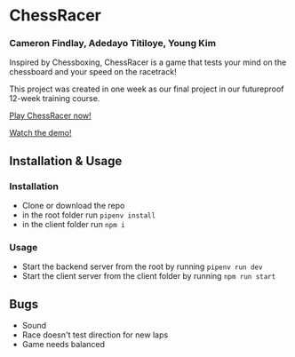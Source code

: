 # ChessRacer
### Cameron Findlay, Adedayo Titiloye, Young Kim
  
Inspired by Chessboxing, ChessRacer is a game that tests your mind on the chessboard and your speed on the racetrack!
 
This project was created in one week as our final project in our futureproof 12-week training course.

[Play ChessRacer now!](https://chessracerz.netlify.app)
 
[Watch the demo!](https://youtu.be/fVu6Hs3nLGg)
  
## Installation & Usage
### Installation
- Clone or download the repo
- in the root folder run `pipenv install`
- in the client folder run `npm i`

### Usage
- Start the backend server from the root by running `pipenv run dev`
- Start the client server from the client folder by running `npm run start`
 
## Bugs
- Sound
- Race doesn't test direction for new laps
- Game needs balanced
